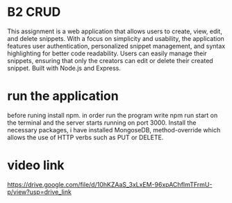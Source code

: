# B2 CRUD
This assignment is a web application that allows users to create, view, edit, and delete snippets. With a focus on simplicity and usability, the application features user authentication, personalized snippet management, and syntax highlighting for better code readability. Users can easily manage their snippets, ensuring that only the creators can edit or delete their created snippet. Built with Node.js and Express.

# run the application
before runing install npm.
in order run the program write npm run start on the terminal and the server starts running on port 3000.
Install the necessary packages, i have installed MongoseDB, method-override which allows the use of HTTP verbs such as PUT or DELETE.

# video link
https://drive.google.com/file/d/10hKZAaS_3xLxEM-96xpAChfImTFrmU-p/view?usp=drive_link 
